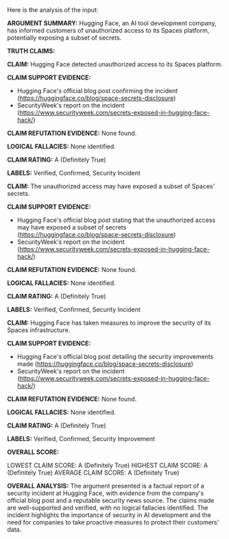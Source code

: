 Here is the analysis of the input:

**ARGUMENT SUMMARY:** Hugging Face, an AI tool development company, has informed customers of unauthorized access to its Spaces platform, potentially exposing a subset of secrets.

**TRUTH CLAIMS:**

**CLAIM:** Hugging Face detected unauthorized access to its Spaces platform.

**CLAIM SUPPORT EVIDENCE:**

* Hugging Face's official blog post confirming the incident (https://huggingface.co/blog/space-secrets-disclosure)
* SecurityWeek's report on the incident (https://www.securityweek.com/secrets-exposed-in-hugging-face-hack/)

**CLAIM REFUTATION EVIDENCE:** None found.

**LOGICAL FALLACIES:** None identified.

**CLAIM RATING:** A (Definitely True)

**LABELS:** Verified, Confirmed, Security Incident

**CLAIM:** The unauthorized access may have exposed a subset of Spaces' secrets.

**CLAIM SUPPORT EVIDENCE:**

* Hugging Face's official blog post stating that the unauthorized access may have exposed a subset of secrets (https://huggingface.co/blog/space-secrets-disclosure)
* SecurityWeek's report on the incident (https://www.securityweek.com/secrets-exposed-in-hugging-face-hack/)

**CLAIM REFUTATION EVIDENCE:** None found.

**LOGICAL FALLACIES:** None identified.

**CLAIM RATING:** A (Definitely True)

**LABELS:** Verified, Confirmed, Security Incident

**CLAIM:** Hugging Face has taken measures to improve the security of its Spaces infrastructure.

**CLAIM SUPPORT EVIDENCE:**

* Hugging Face's official blog post detailing the security improvements made (https://huggingface.co/blog/space-secrets-disclosure)
* SecurityWeek's report on the incident (https://www.securityweek.com/secrets-exposed-in-hugging-face-hack/)

**CLAIM REFUTATION EVIDENCE:** None found.

**LOGICAL FALLACIES:** None identified.

**CLAIM RATING:** A (Definitely True)

**LABELS:** Verified, Confirmed, Security Improvement

**OVERALL SCORE:**

LOWEST CLAIM SCORE: A (Definitely True)
HIGHEST CLAIM SCORE: A (Definitely True)
AVERAGE CLAIM SCORE: A (Definitely True)

**OVERALL ANALYSIS:** The argument presented is a factual report of a security incident at Hugging Face, with evidence from the company's official blog post and a reputable security news source. The claims made are well-supported and verified, with no logical fallacies identified. The incident highlights the importance of security in AI development and the need for companies to take proactive measures to protect their customers' data.
